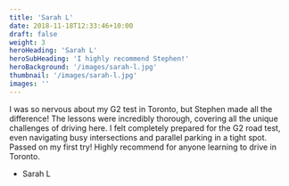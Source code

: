 ```yaml
---
title: 'Sarah L'
date: 2018-11-18T12:33:46+10:00
draft: false
weight: 3
heroHeading: 'Sarah L'
heroSubHeading: 'I highly recommend Stephen!'
heroBackground: '/images/sarah-l.jpg'
thumbnail: '/images/sarah-l.jpg'
images: ''
---
```


I was so nervous about my G2 test in Toronto, but Stephen made all the difference! The lessons were incredibly thorough, covering all the unique challenges of driving here. I felt completely prepared for the G2 road test, even navigating busy intersections and parallel parking in a tight spot. Passed on my first try! Highly recommend for anyone learning to drive in Toronto.

- Sarah L